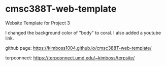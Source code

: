 # cmsc388T-web-template

Website Template for Project 3

I changed the background color of "body" to coral. I also added a youtube link.

github page: https://kimboss1004.github.io/cmsc388T-web-template/

terpconnect: https://terpconnect.umd.edu/~kimboss/terpsite/
